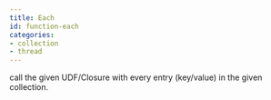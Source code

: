 ```yaml
---
title: Each
id: function-each
categories:
- collection
- thread
---
```


call the given UDF/Closure with every entry (key/value) in the given collection.
